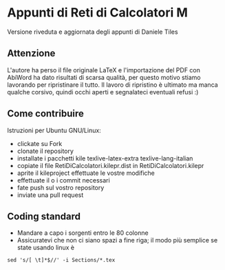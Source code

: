 Appunti di Reti di Calcolatori M
================================

Versione riveduta e aggiornata degli appunti di Daniele Tiles

Attenzione
----------

L'autore ha perso il file originale LaTeX e l'importazione del PDF con AbiWord
ha dato risultati di scarsa qualità, per questo motivo stiamo lavorando per
ripristinare il tutto. Il lavoro di ripristino è ultimato ma manca qualche
corsivo, quindi occhi aperti e segnalateci eventuali refusi :)

Come contribuire
----------------

Istruzioni per Ubuntu GNU/Linux:
* clickate su Fork
* clonate il repository
* installate i pacchetti kile texlive-latex-extra texlive-lang-italian
* copiate il file RetiDiCalcolatori.kilepr.dist in RetiDiCalcolatori.kilepr
* aprite il kileproject effettuate le vostre modifiche
* effettuate il o i commit necessari
* fate push sul vostro repository
* inviate una pull request

Coding standard
----------------
* Mandare a capo i sorgenti entro le 80 colonne
* Assicuratevi che non ci siano spazi a fine riga; il modo più semplice se
state usando linux è

```
sed 's/[ \t]*$//' -i Sections/*.tex
```

